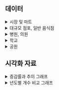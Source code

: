 ## 데이터

<details>
<summary>시장 및 마트</summary>
<div>

## 진행방식
- 필터링 (1) : 주소가 빈값이 아닌경우에 대해 우선선택 (소재지도로명주소, 소재지지번주소)
- 필터링 (2) : 분당, 일산 단어가 포함된 위치 우선적으로 선택
- 필터링 (3) : 위도,경도가 모두 빈칸인 행 Search, 주소가 이상한 곳 제거

### 데이터 테이블 예시 (분당 / 89,5) / (일산 / 56,5)
| 시설구분명 | 소재지도로명주소                                              | 소재지지번주소                       | WGS84위도   | WGS84경도   |
|------------|---------------------------------------------------------------|---------------------------------------|-------------|-------------|
| 전통시장   | 경기도 성남시 분당구 불정로386번길 10 서현동 효자촌미래타운아파트 | 경기도 성남시 분당구 서현동 307      | 37.373416   | 127.138036  |
| 전통시장   | 경기도 성남시 분당구 불정로376번길 31                          | 경기도 성남시 분당구 서현동 311      | 37.372255   | 127.138871  |
| 전통시장   | 경기도 성남시 분당구 불정로376번길 37 서현동                   | 경기도 성남시 분당구 서현동 312-3    | 37.371629   | 127.139444  |
| 전통시장   | 경기도 성남시 분당구 내정로165번길 38                          | 경기도 성남시 분당구수내동 32        | 37.376661   | 127.116239  |
| 전통시장   | 경기도 성남시 분당구 내정로 165번길 38                         | 경기도 성남시 분당구 수내동 32       | 37.376661   | 127.116239  |

</div>
</details>

<details>
<summary>대규모 점포, 일반 음식점</summary>
<div>

## 진행방식
- 필터링 (1) : 주소가 빈값이 아닌경우에 대해 우선선택 (소재지도로명주소, 소재지지번주소)
- 필터링 (2) : 분당, 일산 단어가 포함된 위치 우선적으로 선택
- 전처리 (1) : 위도,경도가 모두 빈칸인 행 Search 후 API를 활용한 위경도 결측치 보간
- 전처리 (2) : 폐업일자/인허가일자 내 날짜 포맷 통일화

### 데이터 테이블 예시 (대규모점포)
| 사업장명                      | 영업상태명   | 인허가일자   | 폐업일자 | 소재지도로명주소                                          | 소재지지번주소                                   | WGS84위도   | WGS84경도   | 업태구분명정보       |
|-------------------------------|------------|-----------|-------|----------------------------------------------------|----------------------------------------------|-----------|-----------|----------------|
| 라 몬테 이탈리아노            | 영업개시전   | 2019-01-22 | NaN   | 경기도 고양시 일산동구 연리지로 51, 라몬테이탈리아노 (장항동) | 경기도 고양시 일산동구 장항동 1800번지 라몬테이탈리아노 | 37.659901 | 126.754939 | 그 밖의 대규모점포   |
| GIFC MALL                   | 영업개시전   | 2019-01-23 | NaN   | 경기도 고양시 일산서구 킨텍스로 240 (대화동)               | 경기도 고양시 일산서구 대화동 2603번지                | 37.666098 | 126.750520 | 그 밖의 대규모점포   |
| 고양 일산 호수공원 가로수길     | 영업개시전   | 2017-08-25 | NaN   | 경기도 고양시 일산서구 주엽로 80 (대화동)                 | 경기도 고양시 일산서구 대화동 1050번지 185호           | 37.665939 | 126.756403 | 그 밖의 대규모점포   |
| 일산 벨라씨타(Bella Citta) | 영업개시전   | 2016-08-26 | NaN   | 경기도 고양시 일산동구 강송로 33 (백석동, 일산요진와이시티)   | 경기도 고양시 일산동구 백석동 1237번지               | 37.642359 | 126.792682 | 쇼핑센터            |
| 레이킨스몰                    | 정상영업     | 2010-08-26 | NaN   | 경기도 고양시 일산서구 호수로 817 (대화동)                | 경기도 고양시 일산서구 대화동 2602번지                | 37.667964 | 126.751387 | 그 밖의 대규모점포   |

### 데이터 테이블 예시 (일반음식점)
| 사업장명                           | 소재지도로명주소                                                          | 소재지지번주소                                               | 위도       | 경도       | 영업상태명 | 인허가일자   | 폐업일자    | 업태구분명  |
|-----------------------------------|---------------------------------------------------------------------------|------------------------------------------------------------|-----------|-----------|----------|-----------|-----------|-----------|
| #그술집                           | 경기도 성남시 분당구 매화로37번길 16 (야탑동, 1층)                        | 경기도 성남시 분당구 야탑동 383-8 1층                       | 37.411688 | 127.133038 | 영업      | 2005-07-01 | NaN       | 경양식    |
| (내어릴적)풍금                    | 경기도 성남시 분당구 금곡로11번길 6 1층 전체 (구미동)                      | 경기도 성남시 분당구 구미동 127-1번지 1층전체                | 37.344151 | 127.110432 | 폐업      | 2007-11-15 | 2008-08-01 | 까페      |
| (능이닭,능이오리)백숙,배달전문      | 경기도 성남시 분당구 황새울로312번길 20 (서현동,분당태성빌딩 지하1층 B124호) | 경기도 성남시 분당구 서현동 265-6 분당태성빌딩 지하1층 B124호 | 37.383026 | 127.122074 | 폐업      | 2011-06-10 | 2021-04-29 | 한식      |
| (대명)능이오복탕                  | 경기도 성남시 분당구 새마을로177번길 7-8, 1,2층 (율동)                     | 경기도 성남시 분당구 율동 288 1,2층                         | 37.384651 | 127.149335 | 영업      | 1993-08-24 | NaN       | 한식      |
| (선)속초코다리냉면                 | 경기도 성남시 분당구 동판교로177번길 25, 1층 106호 (삼평동, 판교 호반 ...   | 경기도 성남시 분당구 삼평동 740 판교 호반 써밋 플레이스 1층 106호 | 37.397321 | 127.113552 | 폐업      | 2013-06-18 | 2024-10-07 | 한식      |

</div>
</details>

<details>
<summary>병원, 의원</summary>
<div>

## 진행방식
- 필터링 (1) : 분당, 일산 단어가 포함된 위치 우선적으로 선택
- 전처리 (1) : 주소 기반 위도, 경도 관련 데이터 API를 활용한 Search

### 데이터 테이블 예시 (병원)
| 상세영업상태명 | 인허가일자  | 폐업일자 | 소재지전체주소                                              | 도로명전체주소                                               | 사업장명       | 업태구분명            | 의료인수 | 입원실수 | 병상수 | 진료과목내용명                                                                                                                                          | 위도        | 경도        |
|---------------|-------------|----------|-------------------------------------------------------------|-------------------------------------------------------------|----------------|----------------------|----------|----------|--------|-------------------------------------------------------------------------------------------------------------------------------------------------------|-------------|-------------|
| 영업중        | 2007-01-24  | NaN      | 경기도 고양시 일산서구 주엽동 21 사과나무치과병원             | 경기도 고양시 일산서구 중앙로 1450, 사과나무치과병원 2~7층 (주엽동)  | 사과나무치과병원 | 치과병원              | 25       | 0        | 0      | 내과, 가정의학과, 구강악안면외과, 치과보철과, 치과교정과, 소아치과, 치주과, 치과일반                                                                 | 37.671268   | 126.759604  |
| 영업중        | 2008-07-11  | NaN      | 경기도 고양시 일산동구 중산동 1696 지하1층 일부, 1층 일부, 2~5층 | 경기도 고양시 일산동구 중산로 117, 지하1층 일부, 1층 일부, 2~5층 (중산동)  | 해븐리병원     | 병원                  | 37       | 40       | 178    | 내과, 신경과, 정형외과, 영상의학과, 재활의학과, 가정의학과                                                                                           | 37.682541   | 126.781049  |
| 영업중        | 2008-08-14  | NaN      | NaN                                                         | 경기도 고양시 일산서구 주화로 88 (주엽동, 효림빌딩 201호, 205~6호, 3...  | 효림요양병원   | 요양병원(일반요양병원)  | 20       | 29       | 150    | 내과, 신경과, 외과, 피부과, 재활의학과, 가정의학과, 한방내과, 한방신경정신과, 재활의학과                                                                 | 37.670554   | 126.758525  |
| 영업중        | 2009-03-31  | NaN      | NaN                                                         | 경기도 고양시 일산서구 덕이로 212 (덕이동, 백송프라자 3,4층 일부)        | 무지개요양병원 | 요양병원(일반요양병원)  | 41       | 49       | 280    | 가정의학과, 한방내과                                                                                                                                   | 37.696692   | 126.739335  |
| 영업중        | 2009-04-29  | NaN      | 경기도 고양시 일산서구 일산2동 554번지 4호 일산마샬빌딩 4,5,6,7,8층 | 경기도 고양시 일산서구 일중로 59 (일산동, 일산마샬빌딩 4,5,6,7,8층) | 로하스일산병원 | 병원                  | 48       | 31       | 112    | 내과, 재활의학과, 가정의학과, 한방내과                                                                                                                | 37.684972   | 126.775199  |



### 데이터 테이블 예시 (의원)
| 상세영업상태명 | 인허가일자  | 폐업일자 | 소재지전체주소                                               | 도로명전체주소                                              | 사업장명                | 업태구분명  | 의료인수 | 입원실수 | 병상수 | 진료과목내용명                                                                                          | 위도  | 경도  |
|---------------|-------------|----------|--------------------------------------------------------------|-------------------------------------------------------------|-------------------------|-------------|----------|----------|--------|---------------------------------------------------------------------------------------------------------|-------|-------|
| 영업중        | 2019-03-06  | NaN      | 경기도 고양시 일산동구 중산동 1667번지 8호                    | 경기도 고양시 일산동구 고봉로 266, 5층 (중산동)               | 미래마취통증의학과의원   | 의원        | 2.0      | 0.0      | 0.0    | 정형외과, 신경외과, 마취통증의학과, 재활의학과                                                              | None  | None  |
| 영업중        | 2019-03-08  | NaN      | NaN                                                          | 경기도 고양시 일산동구 정발산로 38, 장항동이스턴시티 207호 (장항동) | 마음미소정신건강의학과의원 | 의원        | 1.0      | 0.0      | 0.0    | 정신건강의학과                                                                                          | None  | None  |
| 영업중        | 2019-03-15  | NaN      | NaN                                                          | 경기도 고양시 일산동구 강송로 119, 용신코아 3층 302호 (백석동)    | 이재한의원              | 한의원      | 1.0      | 0.0      | 0.0    | 한방내과, 한방부인과, 한방소아과, 한방안·이비인후·피부과, 한방신경정신과, 한방재활의학과                 | None  | None  |
| 영업중        | 2019-01-28  | NaN      | NaN                                                          | 경기도 고양시 일산동구 정발산로 38, 장항동이스턴시티 208호 일부, 408호 | 정발산튼튼척의원         | 의원        | 3.0      | 0.0      | 0.0    | 외과, 정형외과, 마취통증의학과, 재활의학과                                                                  | None  | None  |
| 영업중        | 2019-02-18  | NaN      | NaN                                                          | 경기도 고양시 일산동구 중산로 244, 고은프라자 3층 301호 (중산동) | 열린부부한의원          | 한의원      | 1.0      | 0.0      | 0.0    | 한방내과, 한방부인과, 한방소아과, 한방안·이비인후·피부과, 한방신경정신과, 한방재활의학과                 | None  | None  |


</div>
</details>

<details>
<summary>학교</summary>
<div>

## 진행방식
- 필터링 (1) : 분당, 일산 단어가 포함된 위치 우선적으로 선택

### 데이터 테이블 예시 (병원)
| 학교명             | 학교급구분 | 설립일자   | 설립형태 | 운영상태 | 소재지지번주소                   | 소재지도로명주소                      | 시도교육청명  | 위도       | 경도       |
|--------------------|------------|------------|----------|----------|----------------------------------|---------------------------------------|---------------|------------|------------|
| 신일비즈니스고등학교 | 고등학교   | 1996-03-01 | 공립     | 운영     | 경기도 고양시 일산서구 일산동 1041 | 경기도 고양시 일산서구 킨텍스로 452 | 경기도교육청  | 37.683058  | 126.762179 |
| 백마고등학교        | 고등학교   | 2017-05-04 | 공립     | 운영     | 경기도 고양시 일산동구 백석동 1138 | 경기도 고양시 일산동구 백석로 155    | 경기도교육청  | 37.651982  | 126.794012 |
| 고양예술고등학교    | 고등학교   | 2005-10-12 | 사립     | 운영     | 경기도 고양시 일산서구 덕이동 753-11 | 경기도 고양시 일산서구 덕이로172번길 4-39 | 경기도교육청  | 37.697410  | 126.742303 |
| 한류초등학교        | 초등학교   | 2019-09-01 | 공립     | 운영     | 경기도 고양시 일산동구 장항동 1779  | 경기도 고양시 일산동구 한류월드로 262 | 경기도교육청  | 37.662268  | 126.756958 |
| 백송고등학교        | 고등학교   | 1974-01-05 | 사립     | 운영     | 경기도 고양시 일산서구 덕이동 753-11 | 경기도 고양시 일산서구 덕이로 172번길 4-39 | 경기도교육청  | 37.697410  | 126.742303 |


</div>
</details>

<details>
<summary>공원</summary>
<div>

## 진행방식
- 필터링 (1) : 분당, 일산 단어가 포함된 위치 우선적으로 선택

### 데이터 테이블 예시 (공원)
| 공원명                        | 공원구분   | 소재지도로명주소                  | 소재지지번주소                          | 위도        | 경도        | 공원면적(㎡) |
|----------------------------|---------|----------------------------------|--------------------------------------|-----------|-----------|------------|
| 판교제7호(송현)공원             | 근린공원   | NaN                              | 경기도 성남시 분당구 삼평동 717-2         | 37.409025 | 127.116940 | 39233.5    |
| 판교제10호(낙생대)공원          | 근린공원   | 경기도 성남시 분당구 판교역로 75   | 경기도 성남시 분당구 백현동 523          | 37.387522 | 127.107671 | 428698.0   |
| 미래공원                      | 어린이공원  | NaN                              | 경기도 성남시 분당구 서현동 309          | 37.371048 | 127.136006 | 3509.7     |
| 양촌공원                      | 어린이공원  | NaN                              | 경기도 성남시 분당구 야탑동 178          | 37.407056 | 127.147037 | 1533.2     |
| 판교제12호(숲안)공원           | 어린이공원  | NaN                              | 경기도 성남시 분당구 백현동 548          | 37.388994 | 127.115944 | 4275.3     |


</div>
</details>


## 시각화 자료

<details>
<summary>증감률과 추이 그래프</summary>
<div>

<br>

## 대규모 점포

![line_graph_life_infra_년도별_대규모점포_추이](https://github.com/user-attachments/assets/560693e9-013c-4c7b-8362-4ae164df535a)

![line_graph_life_infra_년도별_대규모점포_증감률](https://github.com/user-attachments/assets/ff1bc8a9-f733-43bf-94ad-9c4a436bc657)



## 음식점

![line_graph_life_infra_음식점_점포수_추이](https://github.com/user-attachments/assets/c8d75f5f-1fc9-4c52-9558-e13f27017565)

![line_graph_life_infra_음식점_점포수_증감률](https://github.com/user-attachments/assets/af1c943d-4947-4f91-ab9c-6327c1186827)



## 병원

![line_graph_life_infra_년도별_병원_추이](https://github.com/user-attachments/assets/b5f8a02e-76c3-4a6b-bb0e-cc77256113bb)

![line_graph_life_infra_년도별_병원_증감률](https://github.com/user-attachments/assets/af12802b-5857-4698-af76-f49b5e21171f)



## 의원

![line_graph_life_infra_년도별_의원_추이](https://github.com/user-attachments/assets/28f4b5bf-9013-4016-bc12-02d38abb1974)

![line_graph_life_infra_년도별_의원_증감률](https://github.com/user-attachments/assets/0ce18d49-80fc-406e-b216-fe011143d9b5)



## 학교

![line_graph_life_infra_지역별_학교_추이](https://github.com/user-attachments/assets/81e7b897-d167-4e58-ab8e-600d85c31331)

![line_graph_life_infra_지역별_학교_증가율](https://github.com/user-attachments/assets/7a1aec07-2706-4a34-8cd5-9708670c1c90)



</div>
</details>


<details>
<summary>년도별 개수 비교 그래프</summary>
<div>
  

## 2024 11월 기준 

일산 시장 데이터 (241231 기준): 56개   
일산 대규모점포 데이터 (241231 기준): 49개   
일산 음식점 데이터 (241231 기준): 7054개   
일산 병원 데이터 (241231 기준): 51개   
일산 학교 데이터 (241231 기준): 96개   
일산 공원 데이터 (241231 기준): 137개   
일산 의원 데이터 (241231 기준): 738개   


분당 시장 데이터 (241231 기준): 89개   
분당 대규모점포 데이터 (241231 기준): 61개   
분당 음식점 데이터 (241231 기준): 4639개   
분당 병원 데이터 (241231 기준): 27개   
분당 학교 데이터 (241231 기준): 88개   
분당 공원 데이터 (241231 기준): 136개   
분당 의원 데이터 (241231 기준): 1021개   

![일산 vs 분당 생활 인프라 (2024년 현재 기준)](https://github.com/user-attachments/assets/8214a3cc-2a45-4f4e-8137-19584d4a19da)




## 2023년도 기준

일산 대규모점포 데이터 (231231 기준): 49개   
일산 음식점 데이터 (231231 기준): 7054개   
일산 병원 데이터 (231231 기준): 50개   
일산 학교 데이터 (231231 기준): 95개   
일산 의원 데이터 (231231 기준): 728개   


분당 대규모점포 데이터 (231231 기준): 61개   
분당 음식점 데이터 (231231 기준): 4609개   
분당 병원 데이터 (231231 기준): 27개   
분당 학교 데이터 (231231 기준): 88개   
분당 의원 데이터 (231231 기준): 997개   


![일산_vs_분당_생활_인프라_2023년_기준](https://github.com/user-attachments/assets/cb49da83-6265-4494-ba2e-aebb698ae36b)




## 2022년도 기준

일산 대규모점포 데이터 (221231 기준): 49개   
일산 음식점 데이터 (221231 기준): 7086개   
일산 병원 데이터 (221231 기준): 52개   
일산 학교 데이터 (221231 기준): 95개   
일산 의원 데이터 (221231 기준): 723개   


분당 대규모점포 데이터 (221231 기준): 60개   
분당 음식점 데이터 (221231 기준): 4470개   
분당 병원 데이터 (221231 기준): 29개   
분당 학교 데이터 (221231 기준): 88개   
분당 의원 데이터 (221231 기준): 963개   


![일산_vs_분당_생활_인프라_2022년_기준](https://github.com/user-attachments/assets/c0754a5a-7924-4447-b1b3-7eb1105907a8)





## 2021년도 기준

일산 대규모점포 데이터 (211231 기준): 48개   
일산 음식점 데이터 (211231 기준): 7749개   
일산 병원 데이터 (211231 기준): 52개   
일산 학교 데이터 (211231 기준): 95개   
일산 의원 데이터 (211231 기준): 714개   


분당 대규모점포 데이터 (211231 기준): 62개   
분당 음식점 데이터 (211231 기준): 4483개   
분당 병원 데이터 (211231 기준): 29개   
분당 학교 데이터 (211231 기준): 88개   
분당 의원 데이터 (211231 기준): 940개   


![일산_vs_분당_생활_인프라_2021년_기준](https://github.com/user-attachments/assets/7f795286-38df-4c0b-865a-9f662eef5260)




## 2020년도 기준

일산 대규모점포 데이터 (201231 기준): 48개   
일산 음식점 데이터 (201231 기준): 8369개   
일산 병원 데이터 (201231 기준): 53개   
일산 학교 데이터 (201231 기준): 95개   
일산 의원 데이터 (201231 기준): 698개   


분당 대규모점포 데이터 (201231 기준): 62개   
분당 음식점 데이터 (201231 기준): 4473개   
분당 병원 데이터 (201231 기준): 29개   
분당 학교 데이터 (201231 기준): 86개   
분당 의원 데이터 (201231 기준): 924개   


![일산_vs_분당_생활_인프라_2020년_기준](https://github.com/user-attachments/assets/f46fd03e-76aa-4843-aabf-0498d5f9328b)



## 2019년도 기준

일산 대규모점포 데이터 (191231 기준): 49개   
일산 음식점 데이터 (191231 기준): 8975개   
일산 병원 데이터 (191231 기준): 54개   
일산 학교 데이터 (191231 기준): 95개   
일산 의원 데이터 (191231 기준): 675개   


분당 대규모점포 데이터 (191231 기준): 68개   
분당 음식점 데이터 (191231 기준): 4387개   
분당 병원 데이터 (191231 기준): 29개   
분당 학교 데이터 (191231 기준): 86개   
분당 의원 데이터 (191231 기준): 918개   


![일산_vs_분당_생활_인프라_2019년_기준](https://github.com/user-attachments/assets/3e80b620-e935-40a7-8eed-ec4292b95680)




## 2018년도 기준

일산 대규모점포 데이터 (181231 기준): 48개    
일산 음식점 데이터 (181231 기준): 9656개   
일산 병원 데이터 (181231 기준): 50개   
일산 학교 데이터 (181231 기준): 94개   
일산 의원 데이터 (181231 기준): 670개   


분당 대규모점포 데이터 (181231 기준): 68개   
분당 음식점 데이터 (181231 기준): 4537개   
분당 병원 데이터 (181231 기준): 29개   
분당 학교 데이터 (181231 기준): 86개   
분당 의원 데이터 (181231 기준): 910개   


![일산_vs_분당_생활_인프라_2018년_기준](https://github.com/user-attachments/assets/c04954cc-d2ce-4383-9d59-4e3ca7382bd0)




## 2017년도 기준

일산 대규모점포 데이터 (171231 기준): 48개   
일산 음식점 데이터 (171231 기준): 10741개   
일산 병원 데이터 (171231 기준): 51개   
일산 학교 데이터 (171231 기준): 94개   
일산 의원 데이터 (171231 기준): 662개   


분당 대규모점포 데이터 (171231 기준): 68개   
분당 음식점 데이터 (171231 기준): 4563개   
분당 병원 데이터 (171231 기준): 29개   
분당 학교 데이터 (171231 기준): 86개   
분당 의원 데이터 (171231 기준): 877개   

| 구분       | 대규모점포 | 음식점  | 병원  | 학교 | 의원  |
|------------|------------|---------|-------|------|-------|
| 일산       | 48         | 10741   | 51    | 94   | 662   |
| 분당       | 68         | 4563    | 29    | 86   | 877   |

![일산_vs_분당_생활_인프라_2017년_기준](https://github.com/user-attachments/assets/75965ad7-41c9-44ed-8b78-4960bba70b79)




## 2016년도 기준

일산 대규모점포 데이터 (161231 기준): 48개   
일산 음식점 데이터 (161231 기준): 11290개   
일산 병원 데이터 (161231 기준): 49개   
일산 학교 데이터 (161231 기준): 93개   
일산 의원 데이터 (161231 기준): 661개   


분당 대규모점포 데이터 (161231 기준): 69개   
분당 음식점 데이터 (161231 기준): 4524개   
분당 병원 데이터 (161231 기준): 28개   
분당 학교 데이터 (161231 기준): 86개   
분당 의원 데이터 (161231 기준): 865개   


![일산_vs_분당_생활_인프라_2016년_기준](https://github.com/user-attachments/assets/1a26fc62-8443-4ea1-9d13-95a6f23ceb21)




## 2015년도 기준

일산 대규모점포 데이터 (151231 기준): 47개   
일산 음식점 데이터 (151231 기준): 12121개   
일산 병원 데이터 (151231 기준): 46개   
일산 학교 데이터 (151231 기준): 93개   
일산 의원 데이터 (151231 기준): 664개   


분당 대규모점포 데이터 (151231 기준): 67개   
분당 음식점 데이터 (151231 기준): 4506개   
분당 병원 데이터 (151231 기준): 27개   
분당 학교 데이터 (151231 기준): 86개   
분당 의원 데이터 (151231 기준): 841개   


![일산_vs_분당_생활_인프라_2015년_기준](https://github.com/user-attachments/assets/e3d2b08e-437d-462c-a5f2-0295e4977de0)




## 2014년도 기준

일산 대규모점포 데이터 (141231 기준): 47개   
일산 음식점 데이터 (141231 기준): 12579개   
일산 병원 데이터 (141231 기준): 44개   
일산 학교 데이터 (141231 기준): 93개   
일산 의원 데이터 (141231 기준): 643개   


분당 대규모점포 데이터 (141231 기준): 66개   
분당 음식점 데이터 (141231 기준): 4352개  
분당 병원 데이터 (141231 기준): 26개   
분당 학교 데이터 (141231 기준): 86개   
분당 의원 데이터 (141231 기준): 815개   


![일산_vs_분당_생활_인프라_2014년_기준](https://github.com/user-attachments/assets/8df9e9a0-1d3f-42ee-8dc3-e3244b474f83)



## 2013년도 기준

일산 대규모점포 데이터 (131231 기준): 46개   
일산 음식점 데이터 (131231 기준): 13061개   
일산 병원 데이터 (131231 기준): 42개   
일산 학교 데이터 (131231 기준): 93개   
일산 의원 데이터 (131231 기준): 622개   


분당 대규모점포 데이터 (131231 기준): 65개   
분당 음식점 데이터 (131231 기준): 4170개   
분당 병원 데이터 (131231 기준): 28개   
분당 학교 데이터 (131231 기준): 86개   
분당 의원 데이터 (131231 기준): 796개   


![일산_vs_분당_생활_인프라_2013년_기준](https://github.com/user-attachments/assets/d3a28124-2c65-42bc-802d-c4513ce225cf)



## 2012년도 기준

일산 대규모점포 데이터 (121231 기준): 42개   
일산 음식점 데이터 (121231 기준): 13592개   
일산 병원 데이터 (121231 기준): 40개   
일산 학교 데이터 (121231 기준): 93개   
일산 의원 데이터 (121231 기준): 625개   


분당 대규모점포 데이터 (121231 기준): 61개   
분당 음식점 데이터 (121231 기준): 3943개   
분당 병원 데이터 (121231 기준): 27개   
분당 학교 데이터 (121231 기준): 85개   
분당 의원 데이터 (121231 기준): 775개   


![일산_vs_분당_생활_인프라_2012년_기준](https://github.com/user-attachments/assets/2753b24e-fac2-42c7-abbe-d8f12292a6ab)



## 2011년 기준

일산 대규모점포 데이터 (111231 기준): 32개   
일산 음식점 데이터 (111231 기준): 14062개   
일산 병원 데이터 (111231 기준): 36개   
일산 학교 데이터 (111231 기준): 91개   
일산 의원 데이터 (111231 기준): 611개   


분당 대규모점포 데이터 (111231 기준): 54개  
분당 음식점 데이터 (111231 기준): 3768개  
분당 병원 데이터 (111231 기준): 25개   
분당 학교 데이터 (111231 기준): 85개   
분당 의원 데이터 (111231 기준): 735개   


![일산_vs_분당_생활_인프라_2011년_기준](https://github.com/user-attachments/assets/dfe13669-17fd-4e43-8de6-ce8d0337ccdb)



## 2010년 기준

일산 시장 데이터 (101231 기준): 56개   
일산 대규모점포 데이터 (101231 기준): 31개  
일산 음식점 데이터 (101231 기준): 14698개   
일산 병원 데이터 (101231 기준): 37개   
일산 학교 데이터 (101231 기준): 86개   
일산 공원 데이터 (101231 기준): 137개   
일산 의원 데이터 (101231 기준): 600개   


분당 시장 데이터 (101231 기준): 89개   
분당 대규모점포 데이터 (101231 기준): 49개   
분당 음식점 데이터 (101231 기준): 3603개   
분당 병원 데이터 (101231 기준): 25개   
분당 학교 데이터 (101231 기준): 84개   
분당 공원 데이터 (101231 기준): 136개   
분당 의원 데이터 (101231 기준): 692개   


![일산_vs_분당_생활_인프라_2010년_기준](https://github.com/user-attachments/assets/3b81e50b-fc5e-46f2-9e76-6848d67b3f6f)



## 2009년 기준

일산 대규모점포 데이터 (091231 기준): 28개   
일산 음식점 데이터 (091231 기준): 15262개   
일산 병원 데이터 (091231 기준): 37개   
일산 학교 데이터 (091231 기준): 84개   
일산 의원 데이터 (091231 기준): 598개


분당 대규모점포 데이터 (091231 기준): 47개   
분당 음식점 데이터 (091231 기준): 3462개   
분당 병원 데이터 (091231 기준): 24개   
분당 학교 데이터 (091231 기준): 78개   
분당 의원 데이터 (091231 기준): 660개

![일산_vs_분당_생활_인프라_2009년_기준](https://github.com/user-attachments/assets/a565b137-71f1-4d97-b2a2-b7fdce2691d9)




## 2008년도 기준

일산 대규모점포 데이터 (081231 기준): 28개   
일산 음식점 데이터 (081231 기준): 16112개   
일산 병원 데이터 (081231 기준): 31개   
일산 학교 데이터 (081231 기준): 84개   
일산 의원 데이터 (081231 기준): 598개   


분당 대규모점포 데이터 (081231 기준): 46개   
분당 음식점 데이터 (081231 기준): 3370개   
분당 병원 데이터 (081231 기준): 23개   
분당 학교 데이터 (081231 기준): 70개   
분당 의원 데이터 (081231 기준): 652개


![일산_vs_분당_생활_인프라_2008년_기준](https://github.com/user-attachments/assets/9bd8d371-bb4d-40b6-ab4d-8aebe1f0438f)




## 2007년도 기준

일산 대규모점포 데이터 (071231 기준): 27개   
일산 음식점 데이터 (071231 기준): 16687개   
일산 병원 데이터 (071231 기준): 28개   
일산 학교 데이터 (071231 기준): 78개   
일산 의원 데이터 (071231 기준): 579개


분당 대규모점포 데이터 (071231 기준): 46개   
분당 음식점 데이터 (071231 기준): 3491개   
분당 병원 데이터 (071231 기준): 25개   
분당 학교 데이터 (071231 기준): 69개   
분당 의원 데이터 (071231 기준): 635개   


![일산_vs_분당_생활_인프라_2007년_기준](https://github.com/user-attachments/assets/b8287f9a-bf07-41fa-bb49-b90cf82e53bb)



## 2006년도 기준

일산 대규모점포 데이터 (061231 기준): 24개   
일산 음식점 데이터 (061231 기준): 17329개   
일산 병원 데이터 (061231 기준): 20개   
일산 학교 데이터 (061231 기준): 77개   
일산 의원 데이터 (061231 기준): 520개   


분당 대규모점포 데이터 (061231 기준): 46개   
분당 음식점 데이터 (061231 기준): 3467개   
분당 병원 데이터 (061231 기준): 24개   
분당 학교 데이터 (061231 기준): 69개   
분당 의원 데이터 (061231 기준): 613개   


![일산_vs_분당_생활_인프라_2006년_기준](https://github.com/user-attachments/assets/ea5b70ef-45a8-4d9c-a398-e5dcda1f678b)



